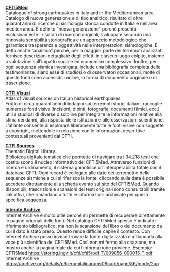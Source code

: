 [**CFTI5Med**](https://storing.ingv.it/cfti/cfti5/#)  
Catalogue of strong earthquakes in Italy and in the Mediterranean area.  
Catalogo di nuova generazione e di tipo analitico, risultato di oltre quarant’anni di ricerche di sismologia storica condotte in Italia e nell’area mediterranea. È definito “nuova generazione” perché presenta esclusivamente i risultati di ricerche originali, sviluppate secondo una rinnovata sensibilità storiografica e un approccio metodologico che garantisce trasparenza e oggettività nelle interpretazioni sismologiche. È detto anche “analitico” perché, per la maggior parte dei terremoti analizzati, fornisce descrizioni dettagliate degli effetti in ciascun luogo colpito, insieme a valutazioni sull’impatto sociale ed economico complessivo. Inoltre, per ogni sequenza sismica investigata, include una bibliografia completa delle testimonianze, siano esse di studiosi o di osservatori occasionali; molte di queste fonti sono accessibili online, in forma di documento originale o di trascrizione.

[**CTFI Visual**](https://cfti.ingv.it/visual/)  
Atlas of visual sources on Italian historical earthquakes.  
Frutto di circa quarant’anni di indagini sui terremoti storici italiani, raccoglie numerose fonti visive (incisioni, dipinti, fotografie, documenti filmici, ecc.) utili a studiosi di diverse discipline per integrare le informazioni relative alla stima dei danni, alla risposta delle istituzioni e alle osservazioni scientifiche. L’atlante consente di esplorare liberamente tutte le fonti visive non soggette a copyright, mettendole in relazione con le informazioni descrittive contestuali provenienti dal CFTI.

[**CTFI Sources**](https://cfti.ingv.it/sources/)  
Thematic Digital Library.  
Biblioteca digitale tematica che permette di navigare tra i 34.218 testi che costituiscono il nucleo informativo del CFTI5Med. Attraverso funzioni di ricerca e ordinamento, il sistema garantisce un’interoperabilità totale con il database CFTI. Ogni record è collegato alle date dei terremoti o delle sequenze sismiche a cui si riferisce la fonte; cliccando sulla data è possibile accedere direttamente alla scheda evento sul sito del CFTI5Med. Quando disponibili, trascrizioni e scansioni dei testi originali sono consultabili tramite link attivi, che rimandano a tutte le informazioni archiviate per quella specifica sequenza.

[**Internte Archive**](https://cfti.ingv.it/sources/)  
Internet Archive è molto utile perché mi permette di recuperare direttamente le pagine originali delle fonti. Nel catalogo CFTI5Med spesso è indicato il riferimento bibliografico, ma non la scansione del libro o del documento da cui il dato è stato preso. Questo rende difficile capire il contesto. Con Internet Archive posso invece trovare la fonte digitalizzata e affiancarla alla voce più scientifica del CFTI5Med. Così non mi fermo alla citazione, ma mostro anche la pagina reale da cui l’informazione proviene. Esempio:  
CFTI5Med https://storing.ingv.it/cfti/cfti5/pdf_T/009056-090015_T.pdf  
Internet Archive https://archive.org/details/p9rerumitalicarums09card/page/86/mode/2up

